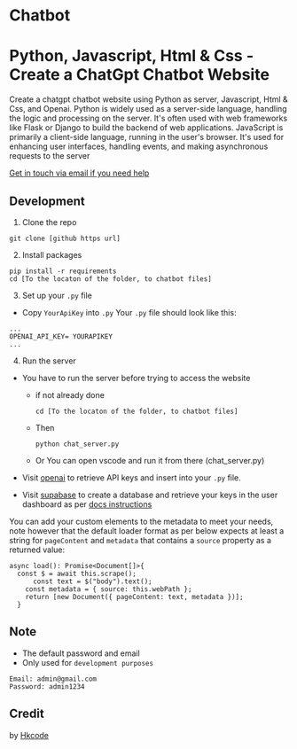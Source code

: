 # Chatbot
# Python, Javascript, Html & Css - Create a ChatGpt Chatbot Website

Create a chatgpt chatbot website using Python as server, Javascript, Html & Css, and Openai. Python is widely used as a server-side language, handling the logic and processing on the server. It's often used with web frameworks like Flask or Django to build the backend of web applications. JavaScript is primarily a client-side language, running in the user's browser.
It's used for enhancing user interfaces, handling events, and making asynchronous requests to the server


[Get in touch via email if you need help](mailto:sissokoadel057@gmail.com)

## Development

1. Clone the repo

```
git clone [github https url]
```

2. Install packages

```
pip install -r requirements
cd [To the locaton of the folder, to chatbot files]
```

3. Set up your `.py` file

- Copy `YourApiKey` into `.py`
  Your `.py` file should look like this:

```
...
OPENAI_API_KEY= YOURAPIKEY
...
```
4. Run the server

- You have to run the server before trying to access the website
  - if not already done
    ```
    cd [To the locaton of the folder, to chatbot files]
    ```
  - Then
    ```
    python chat_server.py
    
    ```
  - Or You can open vscode and run it from there (chat_server.py)
    

- Visit [openai](https://help.openai.com/en/articles/4936850-where-do-i-find-my-secret-api-key) to retrieve API keys and insert into your `.py` file.
- Visit [supabase](https://supabase.com/) to create a database and retrieve your keys in the user dashboard as per [docs instructions](https://supabase.com/docs)


You can add your custom elements to the metadata to meet your needs, note however that the default loader format as per below expects at least a string for `pageContent` and `metadata` that contains a `source` property as a returned value:

```
async load(): Promise<Document[]>{
  const $ = await this.scrape();
      const text = $("body").text();
    const metadata = { source: this.webPath };
    return [new Document({ pageContent: text, metadata })];
  }

```
## Note
- The default password and email
- Only used for `development purposes` 
```
Email: admin@gmail.com
Password: admin1234
```

## Credit
by [Hkcode](mailto:sissokoadel057@gmail.com)
